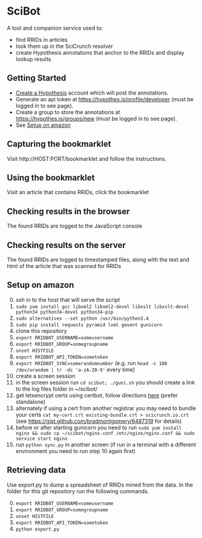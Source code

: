 # SciBot

A tool and companion service used to:

* find RRIDs in articles 
* look them up in the SciCrunch resolver
* create Hypothesis annotations that anchor to the RRIDs and display lookup results

## Getting Started

* [Create a Hypothesis](https://web.hypothes.is/start/) account which will post the annotations.
* Generate an api token at https://hypothes.is/profile/developer (must be logged in to see page).
* Create a group to store the annotations at https://hypothes.is/groups/new (must be logged in to see page).
* See [Setup on amazon](#setup-on-amazon)

## Capturing the bookmarklet

Visit http://HOST:PORT/bookmarklet and follow the instructions.

## Using the bookmarklet

Visit an article that contains RRIDs, click the bookmarklet

## Checking results in the browser

The found RRIDs are logged to the JavaScript console

## Checking results on the server

The found RRIDs are logged to timestamped files, along with the text and html of the article that was scanned for RRIDs

## Setup on amazon

0. ssh in to the host that will serve the script
1. `sudo yum install gcc libxml2 libxml2-devel libxslt libxslt-devel python34 python34-devel python34-pip`
2. `sudo alternatives --set python /usr/bin/python3.4`
3. `sudo pip install requests pyramid lxml gevent gunicorn`
4. clone this repository
6. `export RRIDBOT_USERNAME=someusername`
7. `export RRIDBOT_GROUP=somegroupname`
8. `unset HISTFILE`
9. `export RRIDBOT_API_TOKEN=sometoken`
10. `export RRIDBOT_SYNC=somerandomnumber` (e.g. run `head -c 100 /dev/urandom | tr -dc 'a-zA-Z0-9'` every time)
11. create a screen session
12. in the screen session run `cd scibot; ./guni.sh` you should create a link to the log files folder in ~/scibot/
13. get letsencrypt certs using certbot, follow directions [here](https://certbot.eff.org/docs/using.html) (prefer standalone)
14. alternately if using a cert from another registrar you may need to bundle your certs `cat my-cert.crt existing-bundle.crt > scicrunch.io.crt` (see https://gist.github.com/bradmontgomery/6487319 for details)
15. before or after starting gunicorn you need to run `sudo yum install nginx && sudo cp ~/scibot/nginx.conf /etc/nginx/nginx.conf && sudo service start nginx`
16. run `python sync.py` in another screen (if run in a terminal with a different environment you need to run step 10 again first)

## Retrieving data

Use export.py to dump a spreadsheet of RRIDs mined from the data.
In the folder for this git repository run the following commands.

0. `export RRIDBOT_USERNAME=someusername`
1. `export RRIDBOT_GROUP=somegroupname`
2. `unset HISTFILE`
3. `export RRIDBOT_API_TOKEN=sometoken`
4. `python export.py`

